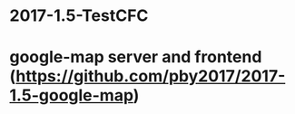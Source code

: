 # 2017-1.5-TestCFC

# google-map server and frontend (https://github.com/pby2017/2017-1.5-google-map)